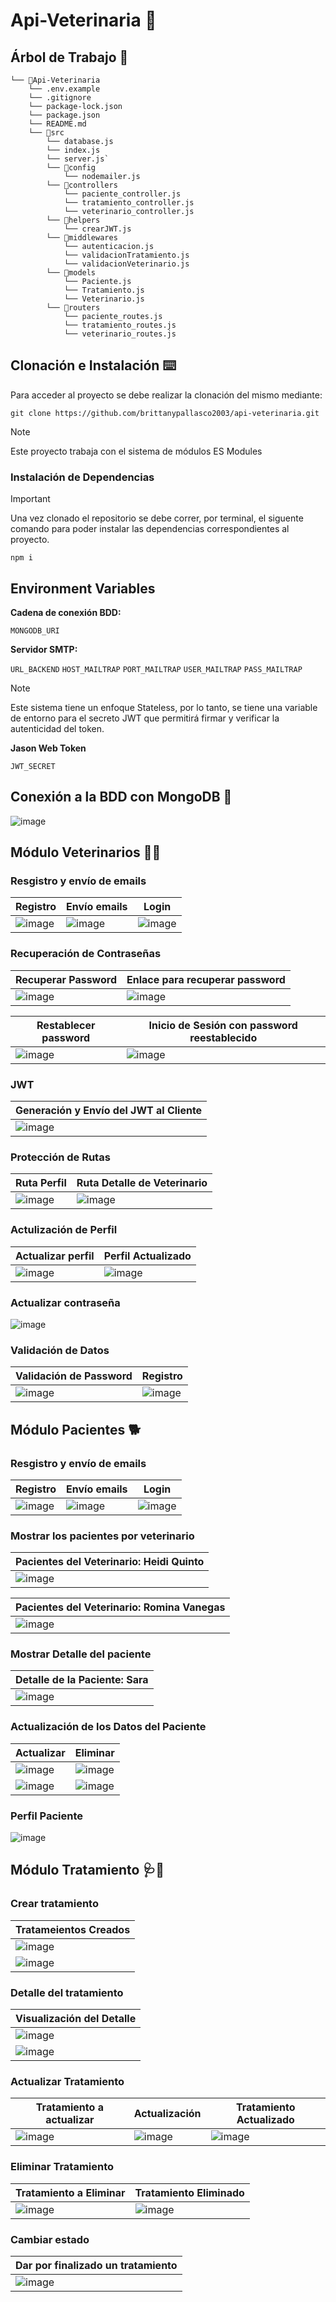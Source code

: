 # Api-Veterinaria 🐶
## Árbol de Trabajo 📂
```
└── 📁Api-Veterinaria
    └── .env.example
    └── .gitignore
    └── package-lock.json
    └── package.json
    └── README.md
    └── 📁src
        └── database.js
        └── index.js
        └── server.js`
        └── 📁config
            └── nodemailer.js
        └── 📁controllers
            └── paciente_controller.js
            └── tratamiento_controller.js
            └── veterinario_controller.js
        └── 📁helpers
            └── crearJWT.js
        └── 📁middlewares
            └── autenticacion.js
            └── validacionTratamiento.js
            └── validacionVeterinario.js
        └── 📁models
            └── Paciente.js
            └── Tratamiento.js
            └── Veterinario.js
        └── 📁routers
            └── paciente_routes.js
            └── tratamiento_routes.js
            └── veterinario_routes.js
```
## Clonación e Instalación ⌨️
Para acceder al proyecto se debe realizar la clonación del mismo mediante:
```
git clone https://github.com/brittanypallasco2003/api-veterinaria.git
```
> [!NOTE]
>
> Este proyecto trabaja con el sistema de módulos ES Modules

### Instalación de Dependencias

> [!IMPORTANT]
>
> Una vez clonado el repositorio se debe correr, por terminal, el siguente comando para poder instalar las dependencias correspondientes al proyecto.

```
npm i
```

## Environment Variables 
**Cadena de conexión BDD:**

`MONGODB_URI`

**Servidor SMTP:**

`URL_BACKEND` 
`HOST_MAILTRAP`
`PORT_MAILTRAP`
`USER_MAILTRAP`
`PASS_MAILTRAP`

> [!NOTE]
>
> Este sistema tiene un enfoque Stateless, por lo tanto, se tiene una variable de entorno para el secreto JWT que permitirá firmar y verificar la autenticidad del token.

**Jason Web Token**

`JWT_SECRET`

## Conexión a la BDD con MongoDB 🍃
![image](https://github.com/brittanypallasco2003/api-veterinaria/assets/117743650/1b98c96c-8a4e-46c0-9048-4331fdc8f4a7)

## Módulo Veterinarios 👩‍⚕️
### Resgistro y envío de emails
|Registro|Envío emails|Login|
|-|-|-|
|![image](https://github.com/brittanypallasco2003/api-veterinaria/assets/117743650/97f978ca-579d-4308-b874-204d4390c780)|![image](https://github.com/brittanypallasco2003/api-veterinaria/assets/117743650/e82500e1-1457-413b-8068-1874c4d914a4)|![image](https://github.com/brittanypallasco2003/api-veterinaria/assets/117743650/30564bbc-264b-4f62-b586-afe93720c6d3)|

### Recuperación de Contraseñas
|Recuperar Password|Enlace para recuperar password|
|-|-|
|![image](https://github.com/brittanypallasco2003/api-veterinaria/assets/117743650/8483b7b6-1b9d-4a90-a6a0-c9f85a6af352)|![image](https://github.com/brittanypallasco2003/api-veterinaria/assets/117743650/05743b11-a9cb-4ec8-a0aa-606c447f7203)|

|Restablecer password|Inicio de Sesión con password reestablecido|
|-|-|
|![image](https://github.com/brittanypallasco2003/api-veterinaria/assets/117743650/dd553bec-681a-40cf-adcb-12a2a3f226a3)|![image](https://github.com/brittanypallasco2003/api-veterinaria/assets/117743650/dfe3c6c7-c2a3-4a00-b912-ce0987b034c1)|

### JWT
|Generación y Envío del JWT al Cliente|
|-|
|![image](https://github.com/brittanypallasco2003/api-veterinaria/assets/117743650/84c46f5d-6b12-49a8-ac20-4e1f518d2527)|

### Protección de Rutas
|Ruta Perfil|Ruta Detalle de Veterinario|
|-|-|
|![image](https://github.com/brittanypallasco2003/api-veterinaria/assets/117743650/128e81ad-4943-41de-8d87-430a03438b65)|![image](https://github.com/brittanypallasco2003/api-veterinaria/assets/117743650/2494b32a-d600-4b1e-aa2b-b97d13265144)|

### Actulización de Perfil
|Actualizar perfil|Perfil Actualizado|
|-|-|
|![image](https://github.com/brittanypallasco2003/api-veterinaria/assets/117743650/b322ddca-9457-49dd-a7d4-806502c171d5)|![image](https://github.com/brittanypallasco2003/api-veterinaria/assets/117743650/75bcba36-5a12-4dd1-bba0-03014ac4fc2f)|

### Actualizar contraseña
![image](https://github.com/brittanypallasco2003/api-veterinaria/assets/117743650/5d4e0d21-111d-4452-8a8e-653d22df6c35)

### Validación de Datos
|Validación de Password|Registro|
|-|-|
|![image](https://github.com/brittanypallasco2003/api-veterinaria/assets/117743650/5fc4ec21-3905-4e82-b576-5fcd86a87b4b)|![image](https://github.com/brittanypallasco2003/api-veterinaria/assets/117743650/adb28f20-5ae2-4e01-8e9d-08c480b9614b)|


## Módulo Pacientes 🐕
### Resgistro y envío de emails
|Registro|Envío emails|Login|
|-|-|-|
|![image](https://github.com/brittanypallasco2003/api-veterinaria/assets/117743650/1ba18237-433c-4fe6-85b9-18f340b19c24)|![image](https://github.com/brittanypallasco2003/api-veterinaria/assets/117743650/cf8708db-da10-4c46-85c4-746862b1e530)|![image](https://github.com/brittanypallasco2003/api-veterinaria/assets/117743650/5fb1d974-a374-4c3d-b136-5118f9514b15)|

### Mostrar los pacientes por veterinario
|Pacientes del Veterinario: Heidi Quinto|
|-|
|![image](https://github.com/brittanypallasco2003/api-veterinaria/assets/117743650/fdb8992d-6746-4633-bf2c-1ab913292b8c)|

|Pacientes del Veterinario: Romina Vanegas|
|-|
|![image](https://github.com/brittanypallasco2003/api-veterinaria/assets/117743650/b2c18ea6-fe37-46e1-bf64-b98ce51b63fb)|

### Mostrar Detalle del paciente
|Detalle de la Paciente: Sara|
|-|
|![image](https://github.com/brittanypallasco2003/api-veterinaria/assets/117743650/cb5dedf1-8017-4227-9483-ad2eda058b18)|

### Actualización de los Datos del Paciente
|Actualizar|Eliminar|
|-|-|
|![image](https://github.com/brittanypallasco2003/api-veterinaria/assets/117743650/3b2b46ab-4701-4c58-a241-17bc8685d771)|![image](https://github.com/brittanypallasco2003/api-veterinaria/assets/117743650/b89286a4-902a-4810-9772-b204b2d28b0b)|
|![image](https://github.com/brittanypallasco2003/api-veterinaria/assets/117743650/04732c9b-0e61-4b5e-bc03-2352c474c0cd)|![image](https://github.com/brittanypallasco2003/api-veterinaria/assets/117743650/fd9a5b2a-6169-4bc0-ab70-a5f6197b66f3)|

### Perfil Paciente
![image](https://github.com/brittanypallasco2003/api-veterinaria/assets/117743650/552266d8-bf3a-4bcf-8b83-f2a058da3eba)

## Módulo Tratamiento 🩺💊
### Crear tratamiento
|Tratameientos Creados|
|-|
|![image](https://github.com/brittanypallasco2003/api-veterinaria/assets/117743650/b80fc1b1-73fe-4c50-b529-576c8e9d7a6f)|
|![image](https://github.com/brittanypallasco2003/api-veterinaria/assets/117743650/bd580b12-8343-4119-8f49-0c847494dc79)|

### Detalle del tratamiento
|Visualización del Detalle|
|-|
|![image](https://github.com/brittanypallasco2003/api-veterinaria/assets/117743650/3caff28e-67e9-4f5a-b157-d4e305eff146)
|![image](https://github.com/brittanypallasco2003/api-veterinaria/assets/117743650/5b897fe7-7a09-4a46-9adc-fb756fc02875)|

### Actualizar Tratamiento
|Tratamiento a actualizar|Actualización|Tratamiento Actualizado|
|-|-|-|
|![image](https://github.com/brittanypallasco2003/api-veterinaria/assets/117743650/80cb315d-6de4-4c9e-ba44-fd6d6e3f9f89)|![image](https://github.com/brittanypallasco2003/api-veterinaria/assets/117743650/ed3e83c7-6c68-4c5a-978b-42c4aa6f50f9)|![image](https://github.com/brittanypallasco2003/api-veterinaria/assets/117743650/f6763f67-98fb-471b-803b-6e6ae9688b04)|

### Eliminar Tratamiento
|Tratamiento a Eliminar|Tratamiento Eliminado|
|-|-|
|![image](https://github.com/brittanypallasco2003/api-veterinaria/assets/117743650/353b0e3f-ce2b-4933-a766-25dae26cf61c)|![image](https://github.com/brittanypallasco2003/api-veterinaria/assets/117743650/4c23a9fc-c6ca-4061-9a91-88546765359d)|

### Cambiar estado 
|Dar por finalizado un tratamiento|
|-|
|![image](https://github.com/brittanypallasco2003/api-veterinaria/assets/117743650/f31373c2-30b9-49f1-aa91-a5090c6e835f)|![image](https://github.com/brittanypallasco2003/api-veterinaria/assets/117743650/353b0e3f-ce2b-4933-a766-25dae26cf61c)|



